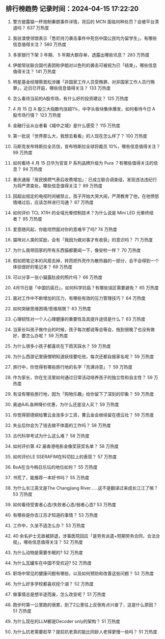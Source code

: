 
## 排行榜趋势 记录时间：2024-04-15 17:22:20
  
  1. 警方披露猫一杯炮制秦朗事件详情，背后的 MCN 面临何种处罚？会被平台清退吗？ 837 万热度
    
  2. 我驻澳使领馆表示「悉尼持刀袭击事件中死伤中国公民均为留学生」，有哪些信息值得关注？ 580 万热度
    
  3. 多家银行下架 3 年期、 5 年期大额存单，透露出哪些讯息？ 283 万热度
    
  4. 伊朗常驻联合国代表团称伊朗对以色列的袭击可被视为已「结束」，哪些信息值得关注？ 141 万热度
    
  5. 明星基金经理蔡嵩松涉嫌「非国家工作人员受贿罪、对非国家工作人员行贿罪」，近日已开庭，哪些信息值得关注？ 133 万热度
    
  6. 怎么看待当前的A股市场，有什么好的投资建议？ 125 万热度
    
  7. 4 月 15 日 A 股三大指数均涨超1%，中字头板块集体爆发，如何看待今日 A 股市场行情？ 123 万热度
    
  8. 金融行业从业者看《城中之城》是什么感受？ 115 万热度
    
  9. 第一批说「世界那么大，我想去看看」的人现在怎么样了？ 100 万热度
    
  10. 马斯克发布特斯拉全员信，宣布特斯拉全球将裁员 10%，哪些信息值得关注？ 99 万热度
    
  11. 如何看待 4 月 15 日华为官宣 P 系列品牌升级为 Pura ？有哪些值得关注的信息？ 94 万热度
    
  12. 重庆通报「居民换燃气表后收费增加」：已成立联合调查组，发现违法违纪行为将严肃查处，哪些信息值得关注？ 89 万热度
    
  13. 因超出规定的电视时间被禁止，孩子开始大哭大闹，严肃教育了他，在他愤怒情绪过后，应该怎样进行沟通？ 87 万热度
    
  14. 如何评价 TCL X11H 的全域光晕控制技术？为什么说是 Mini LED 光晕终结者？ 85 万热度
    
  15. 爱意随风起，你能坦然面对你的意难平了吗? 74 万热度
    
  16. 猫咪对人类的奖励，会有「我因为做对事才有收获」的意识吗？ 71 万热度
    
  17. 为什么我带回家的所有东西猫都要闻一下，像安检一样？ 70 万热度
    
  18. 假如把笔记本的风扇去掉，转而把外壳作为散热器的一部分，会不会得到一个体验很好的笔记本？ 69 万热度
    
  19. 可以分享一张小猫露肚皮的照片吗？ 66 万热度
    
  20. 4月15日是「中国抗癌日」，如何科学抗癌？有哪些误区需要避免？ 65 万热度
    
  21. 面对工作中不断增加的压力，有哪些有效的压力管理技巧？ 64 万热度
    
  22. 如何突破思维困境/思维局限？ 63 万热度
    
  23. 心理韧性对一个人心理健康的重要性及其提升途径是什么？ 63 万热度
    
  24. 当家长叫孩子做作业的时候，孩子每次都说等会等会，拖到很晚了也没有做好，要怎么办呢？ 59 万热度
    
  25. 为什么很多小孩子都喜欢在下雨天踩水？ 59 万热度
    
  26. 为什么西游记里唐僧明知道妖怪要吃他，每次还都自报家名呢？ 59 万热度
    
  27. 旅行中，你觉得有哪些旅行地的名字「充满诗意」？ 59 万热度
    
  28. 作为家长，你在生活里如何通过日常活动培养孩子的独立性和自主性？ 59 万热度
    
  29. 有没有哪些旅行地，因为「购物乐趣」给你留下了深刻的印象？ 59 万热度
    
  30. 奥迪A4L各种降价优惠，为什么还是没人买？ 59 万热度
    
  31. 你觉得郭德纲给曹云金涨多少工资，曹云金会继续留在德云社？ 59 万热度
    
  32. 失业后你会为了钱去做不体面的工作吗？ 58 万热度
    
  33. 古代科举考试为什么这么难？ 58 万热度
    
  34. 如何评价第 42 届香港电影金像奖获奖名单？ 58 万热度
    
  35. 如何评价LE SSERAFIM在科切拉上的表现？ 57 万热度
    
  36. BoA在当今韩日乐坛的地位如何？ 55 万热度
    
  37. 书荒了，能推荐一本好书吗？ 55 万热度
    
  38. 为什么长江英文是The Changjiang River……这不是翻译过来成长江江了嘛？ 53 万热度
    
  39. 如何看待受害者心态/失败者心态/弱者心态? 53 万热度
    
  40. 有哪些是你去江苏才知道的事情？ 53 万热度
    
  41. 工作中，久坐不适怎么办？ 53 万热度
    
  42. 40 余名护士无故被辞退，涉事医院回应「是劳务派遣+短期劳务合同，合法合规」，哪些信息值得关注？ 52 万热度
    
  43. 为什么动物是需要冬眠的? 52 万热度
    
  44. 为什么瓦罐车在中国不受欢迎? 52 万热度
    
  45. 职场中常见的健康问题有哪些，以及如何预防和改善这些问题？ 52 万热度
    
  46. 为什么好多学校都喜欢挖个湖？ 52 万热度
    
  47. 做事情总是想半途而废，怎么改变呢？ 51 万热度
    
  48. 跑步时第一公里跑的很累，到了2公里往上反倒有点兴奋了，这是什么原因？ 51 万热度
    
  49. 为什么现在的LLM都是Decoder only的架构？ 51 万热度
    
  50. 为什么抗老需要趁早？提前抗老真的能比同龄人老得更慢一些吗？ 51 万热度
    